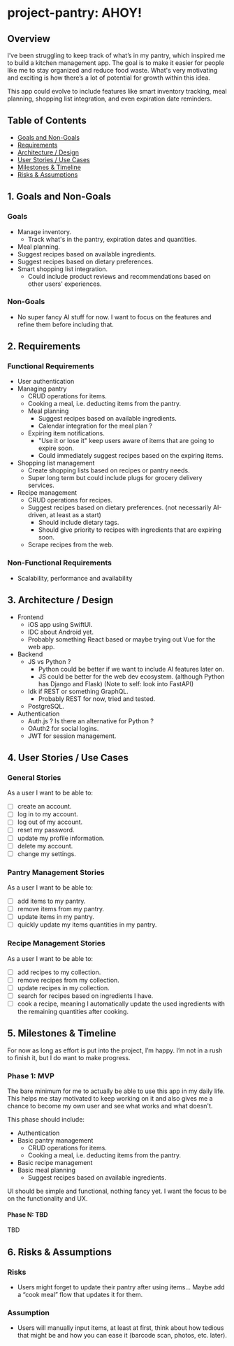 # project-pantry: AHOY!

## Overview
I’ve been struggling to keep track of what’s in my pantry, which inspired me to build a kitchen management app. The goal is to make it easier for people like me to stay organized and reduce food waste. What's very motivating and exciting is how there’s a lot of potential for growth within this idea.

This app could evolve to include features like smart inventory tracking, meal planning, shopping list integration, and even expiration date reminders.

## Table of Contents
- [Goals and Non-Goals](#1-goals-and-non-goals)
- [Requirements](#2-requirements)
- [Architecture / Design](#3-architecture--design)
- [User Stories / Use Cases](#4-user-stories--use-cases)
- [Milestones & Timeline](#5-milestones--timeline)
- [Risks & Assumptions](#6-risks--assumptions)

## 1. Goals and Non-Goals
### Goals
- Manage inventory.
    - Track what's in the pantry, expiration dates and quantities.
- Meal planning.
- Suggest recipes based on available ingredients.
- Suggest recipes based on dietary preferences.
- Smart shopping list integration.
    - Could include product reviews and recommendations based on other users' experiences.

### Non-Goals
- No super fancy AI stuff for now. I want to focus on the features and refine them before including that.

## 2. Requirements
### Functional Requirements
- User authentication
- Managing pantry
    - CRUD operations for items.
    - Cooking a meal, i.e. deducting items from the pantry.
    - Meal planning
        - Suggest recipes based on available ingredients.
        - Calendar integration for the meal plan ?
    - Expiring item notifications.
        - "Use it or lose it" keep users aware of items that are going to expire soon.
        - Could immediately suggest recipes based on the expiring items.
- Shopping list management
    - Create shopping lists based on recipes or pantry needs.
    - Super long term but could include plugs for grocery delivery services.
- Recipe management
    - CRUD operations for recipes.
    - Suggest recipes based on dietary preferences. (not necessarily AI-driven, at least as a start)
        - Should include dietary tags.
        - Should give priority to recipes with ingredients that are expiring soon.
    - Scrape recipes from the web.

### Non-Functional Requirements
- Scalability, performance and availability

## 3. Architecture / Design
- Frontend
    - iOS app using SwiftUI.
    - IDC about Android yet.
    - Probably something React based or maybe trying out Vue for the web app.
- Backend
    - JS vs Python ?
        - Python could be better if we want to include AI features later on.
        - JS could be better for the web dev ecosystem. (although Python has Django and Flask) (Note to self: look into FastAPI)
    - Idk if REST or something GraphQL.
        - Probably REST for now, tried and tested.
    - PostgreSQL.
- Authentication
    - Auth.js ? Is there an alternative for Python ?
    - OAuth2 for social logins.
    - JWT for session management.

## 4. User Stories / Use Cases
### General Stories
As a user I want to be able to:
- [ ] create an account.
- [ ] log in to my account.
- [ ] log out of my account.
- [ ] reset my password.
- [ ] update my profile information.
- [ ] delete my account.
- [ ] change my settings.

### Pantry Management Stories
As a user I want to be able to:
- [ ] add items to my pantry.
- [ ] remove items from my pantry.
- [ ] update items in my pantry.
- [ ] quickly update my items quantities in my pantry.

### Recipe Management Stories
As a user I want to be able to:
- [ ] add recipes to my collection.
- [ ] remove recipes from my collection.
- [ ] update recipes in my collection.
- [ ] search for recipes based on ingredients I have.
- [ ] cook a recipe, meaning I automatically update the used ingredients with the remaining quantities after cooking.

## 5. Milestones & Timeline
For now as long as effort is put into the project, I’m happy. I’m not in a rush to finish it, but I do want to make progress.

### Phase 1: MVP
The bare minimum for me to actually be able to use this app in my daily life. This helps me stay motivated to keep working on it and also gives me a chance to become my own user and see what works and what doesn't.

This phase should include:
- Authentication
- Basic pantry management
    - CRUD operations for items.
    - Cooking a meal, i.e. deducting items from the pantry.
- Basic recipe management
- Basic meal planning
    - Suggest recipes based on available ingredients.

UI should be simple and functional, nothing fancy yet. I want the focus to be on the functionality and UX.

#### Phase N: TBD
TBD

## 6. Risks & Assumptions
### Risks
- Users might forget to update their pantry after using items... Maybe add a “cook meal” flow that updates it for them.

### Assumption
- Users will manually input items, at least at first, think about how tedious that might be and how you can ease it (barcode scan, photos, etc. later).
